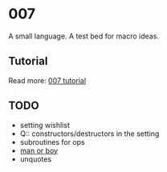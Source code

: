 # 007

A small language. A test bed for macro ideas.

## Tutorial

Read more: [007 tutorial](http://masak.github.io/007/)

## TODO

* setting wishlist
* Q:: constructors/destructors in the setting
* subroutines for ops
* [man or boy](https://en.wikipedia.org/wiki/Man_or_boy_test)
* unquotes
